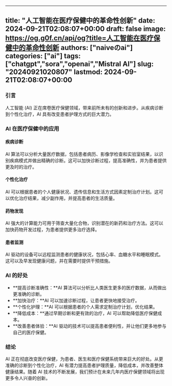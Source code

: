 
---
title: "人工智能在医疗保健中的革命性创新"
date: 2024-09-21T02:08:07+00:00
draft: false
image: https://og.g0f.cn/api/og?title=人工智能在医疗保健中的革命性创新
authors: ["naiveのai"]
categories: ["ai"]
tags: ["chatgpt","sora","openai","Mistral AI"]
slug: "20240921020807"
lastmod: 2024-09-21T02:08:07+00:00
---
### 引言

人工智能 (AI) 正在席卷医疗保健领域，带来前所未有的创新和进步。从疾病诊断到个性化治疗，AI 具有改变患者护理方式的巨大潜力。

### AI 在医疗保健中的应用

#### 疾病诊断

AI 算法可以分析大量医疗数据，包括患者病历、影像学检查和实验室结果，以识别疾病模式并做出精确的诊断。这可以加快诊断过程，提高准确性，并为患者提供更及时的治疗。

#### 个性化治疗

AI 可以根据患者的个人健康状况、遗传信息和生活方式因素定制治疗计划。这可以优化治疗结果，减少副作用，并提高患者的生活质量。

#### 药物发现

AI 强大的计算能力可用于筛查大量化合物，识别潜在的新药和治疗方法。这可以加快药物开发过程，为患者提供更多治疗选择。

#### 患者监测

AI 驱动的设备可以远程监测患者的健康状况，包括心率、血糖水平和睡眠模式。这可以及早发现健康问题，并在需要时提供干预措施。

### AI 的好处

* **提高诊断准确性：**AI 算法可以分析比人类医生更多的医疗数据，从而做出更准确的诊断。
* **加快治疗：**AI 可以加速诊断过程，让患者更快地接受治疗。
* **个性化护理：**AI 可以根据患者的个人需求定制治疗计划，优化结果。
* **降低成本：**通过早期诊断和更有效的治疗，AI 可以帮助降低医疗保健成本。
* **改善患者体验：**AI 驱动的技术可以提高患者便利性，并让他们更多地参与自己的医疗保健。

### 结论

AI 正在彻底改变医疗保健，为患者、医生和医疗保健系统带来巨大的好处。从更准确的诊断到个性化治疗，AI 有潜力提高患者护理质量，降低成本，并改善整体健康结果。随着 AI 技术的不断发展，我们预计在未来几年内医疗保健领域将出现更多令人兴奋的创新。